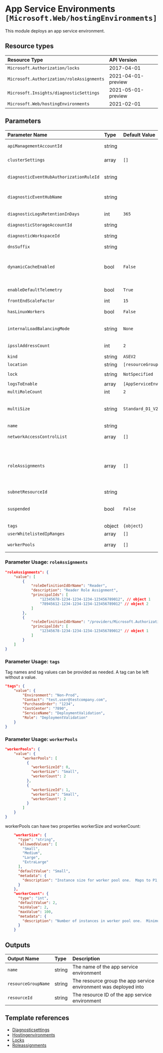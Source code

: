 # App Service Environments `[Microsoft.Web/hostingEnvironments]`

This module deploys an app service environment.

## Resource types

| Resource Type | API Version |
| :-- | :-- |
| `Microsoft.Authorization/locks` | 2017-04-01 |
| `Microsoft.Authorization/roleAssignments` | 2021-04-01-preview |
| `Microsoft.Insights/diagnosticSettings` | 2021-05-01-preview |
| `Microsoft.Web/hostingEnvironments` | 2021-02-01 |

## Parameters

| Parameter Name | Type | Default Value | Possible Values | Description |
| :-- | :-- | :-- | :-- | :-- |
| `apiManagementAccountId` | string |  |  | Optional. API Management Account associated with the App Service Environment. |
| `clusterSettings` | array | `[]` |  | Optional. Custom settings for changing the behavior of the App Service Environment |
| `diagnosticEventHubAuthorizationRuleId` | string |  |  | Optional. Resource ID of the diagnostic event hub authorization rule for the Event Hubs namespace in which the event hub should be created or streamed to. |
| `diagnosticEventHubName` | string |  |  | Optional. Name of the diagnostic event hub within the namespace to which logs are streamed. Without this, an event hub is created for each log category. |
| `diagnosticLogsRetentionInDays` | int | `365` |  | Optional. Specifies the number of days that logs will be kept for; a value of 0 will retain data indefinitely. |
| `diagnosticStorageAccountId` | string |  |  | Optional. Resource ID of the diagnostic storage account. |
| `diagnosticWorkspaceId` | string |  |  | Optional. Resource ID of the diagnostic log analytics workspace. |
| `dnsSuffix` | string |  |  | Optional. DNS suffix of the App Service Environment. |
| `dynamicCacheEnabled` | bool | `False` |  | Optional. True/false indicating whether the App Service Environment is suspended. The environment can be suspended e.g. when the management endpoint is no longer available(most likely because NSG blocked the incoming traffic). |
| `enableDefaultTelemetry` | bool | `True` |  | Optional. Enable telemetry via the Customer Usage Attribution ID (GUID). |
| `frontEndScaleFactor` | int | `15` |  | Optional. Scale factor for frontends. |
| `hasLinuxWorkers` | bool | `False` |  | Optional. Flag that displays whether an ASE has linux workers or not |
| `internalLoadBalancingMode` | string | `None` | `[None, Web, Publishing]` | Optional. Specifies which endpoints to serve internally in the Virtual Network for the App Service Environment. - None, Web, Publishing, Web,Publishing |
| `ipsslAddressCount` | int | `2` |  | Optional. Number of IP SSL addresses reserved for the App Service Environment. |
| `kind` | string | `ASEV2` |  | Optional. Kind of resource. |
| `location` | string | `[resourceGroup().location]` |  | Optional. Location for all resources. |
| `lock` | string | `NotSpecified` | `[CanNotDelete, NotSpecified, ReadOnly]` | Optional. Specify the type of lock. |
| `logsToEnable` | array | `[AppServiceEnvironmentPlatformLogs]` | `[AppServiceEnvironmentPlatformLogs]` | Optional. The name of logs that will be streamed. |
| `multiRoleCount` | int | `2` |  | Optional. Number of frontend instances. |
| `multiSize` | string | `Standard_D1_V2` | `[Medium, Large, ExtraLarge, Standard_D2, Standard_D3, Standard_D4, Standard_D1_V2, Standard_D2_V2, Standard_D3_V2, Standard_D4_V2]` | Optional. Frontend VM size, e.g. Medium, Large |
| `name` | string |  |  | Required. Name of the App Service Environment |
| `networkAccessControlList` | array | `[]` |  | Optional. Access control list for controlling traffic to the App Service Environment.. |
| `roleAssignments` | array | `[]` |  | Optional. Array of role assignment objects that contain the 'roleDefinitionIdOrName' and 'principalId' to define RBAC role assignments on this resource. In the roleDefinitionIdOrName attribute, you can provide either the display name of the role definition, or its fully qualified ID in the following format: '/providers/Microsoft.Authorization/roleDefinitions/c2f4ef07-c644-48eb-af81-4b1b4947fb11' |
| `subnetResourceId` | string |  |  | Required. ResourceId for the sub net |
| `suspended` | bool | `False` |  | Optional. true if the App Service Environment is suspended; otherwise, false. The environment can be suspended, e.g. when the management endpoint is no longer available (most likely because NSG blocked the incoming traffic). |
| `tags` | object | `{object}` |  | Optional. Resource tags. |
| `userWhitelistedIpRanges` | array | `[]` |  | Optional. User added ip ranges to whitelist on ASE db - string |
| `workerPools` | array | `[]` |  | Optional. Description of worker pools with worker size IDs, VM sizes, and number of workers in each pool.. |

### Parameter Usage: `roleAssignments`

```json
"roleAssignments": {
    "value": [
        {
            "roleDefinitionIdOrName": "Reader",
            "description": "Reader Role Assignment",
            "principalIds": [
                "12345678-1234-1234-1234-123456789012", // object 1
                "78945612-1234-1234-1234-123456789012" // object 2
            ]
        },
        {
            "roleDefinitionIdOrName": "/providers/Microsoft.Authorization/roleDefinitions/c2f4ef07-c644-48eb-af81-4b1b4947fb11",
            "principalIds": [
                "12345678-1234-1234-1234-123456789012" // object 1
            ]
        }
    ]
}
```

### Parameter Usage: `tags`

Tag names and tag values can be provided as needed. A tag can be left without a value.

```json
"tags": {
    "value": {
        "Environment": "Non-Prod",
        "Contact": "test.user@testcompany.com",
        "PurchaseOrder": "1234",
        "CostCenter": "7890",
        "ServiceName": "DeploymentValidation",
        "Role": "DeploymentValidation"
    }
}
```

### Parameter Usage: `workerPools`

```json
"workerPools": {
    "value": {
        "workerPools": [
          {
            "workerSizeId": 0,
            "workerSize": "Small",
            "workerCount": 2
          },
          {
            "workerSizeId": 1,
            "workerSize": "Small",
            "workerCount": 2
          }
        ]
    }
}
```

workerPools can have two properties workerSize and workerCount:

```json
    "workerSize": {
      "type": "string",
      "allowedValues": [
        "Small",
        "Medium",
        "Large",
        "ExtraLarge"
      ],
      "defaultValue": "Small",
      "metadata": {
        "description": "Instance size for worker pool one.  Maps to P1,P2,P3,P4."
      }
    },
    "workerCount": {
      "type": "int",
      "defaultValue": 2,
      "minValue": 2,
      "maxValue": 100,
      "metadata": {
        "description": "Number of instances in worker pool one.  Minimum of two."
      }
    }
```

## Outputs

| Output Name | Type | Description |
| :-- | :-- | :-- |
| `name` | string | The name of the app service environment |
| `resourceGroupName` | string | The resource group the app service environment was deployed into |
| `resourceId` | string | The resource ID of the app service environment |

## Template references

- [Diagnosticsettings](https://docs.microsoft.com/en-us/azure/templates/Microsoft.Insights/2021-05-01-preview/diagnosticSettings)
- [Hostingenvironments](https://docs.microsoft.com/en-us/azure/templates/Microsoft.Web/2021-02-01/hostingEnvironments)
- [Locks](https://docs.microsoft.com/en-us/azure/templates/Microsoft.Authorization/2017-04-01/locks)
- [Roleassignments](https://docs.microsoft.com/en-us/azure/templates/Microsoft.Authorization/roleAssignments)
